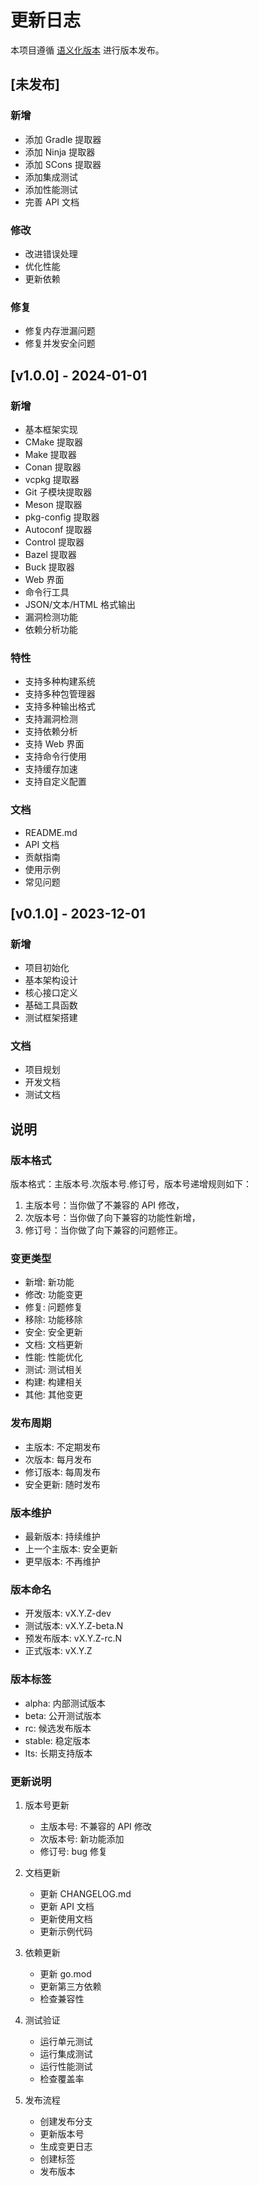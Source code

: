 # 更新日志

本项目遵循 [语义化版本](https://semver.org/lang/zh-CN/) 进行版本发布。

## [未发布]

### 新增
- 添加 Gradle 提取器
- 添加 Ninja 提取器
- 添加 SCons 提取器
- 添加集成测试
- 添加性能测试
- 完善 API 文档

### 修改
- 改进错误处理
- 优化性能
- 更新依赖

### 修复
- 修复内存泄漏问题
- 修复并发安全问题

## [v1.0.0] - 2024-01-01

### 新增
- 基本框架实现
- CMake 提取器
- Make 提取器
- Conan 提取器
- vcpkg 提取器
- Git 子模块提取器
- Meson 提取器
- pkg-config 提取器
- Autoconf 提取器
- Control 提取器
- Bazel 提取器
- Buck 提取器
- Web 界面
- 命令行工具
- JSON/文本/HTML 格式输出
- 漏洞检测功能
- 依赖分析功能

### 特性
- 支持多种构建系统
- 支持多种包管理器
- 支持多种输出格式
- 支持漏洞检测
- 支持依赖分析
- 支持 Web 界面
- 支持命令行使用
- 支持缓存加速
- 支持自定义配置

### 文档
- README.md
- API 文档
- 贡献指南
- 使用示例
- 常见问题

## [v0.1.0] - 2023-12-01

### 新增
- 项目初始化
- 基本架构设计
- 核心接口定义
- 基础工具函数
- 测试框架搭建

### 文档
- 项目规划
- 开发文档
- 测试文档

## 说明

### 版本格式

版本格式：主版本号.次版本号.修订号，版本号递增规则如下：

1. 主版本号：当你做了不兼容的 API 修改，
2. 次版本号：当你做了向下兼容的功能性新增，
3. 修订号：当你做了向下兼容的问题修正。

### 变更类型

- 新增: 新功能
- 修改: 功能变更
- 修复: 问题修复
- 移除: 功能移除
- 安全: 安全更新
- 文档: 文档更新
- 性能: 性能优化
- 测试: 测试相关
- 构建: 构建相关
- 其他: 其他变更

### 发布周期

- 主版本: 不定期发布
- 次版本: 每月发布
- 修订版本: 每周发布
- 安全更新: 随时发布

### 版本维护

- 最新版本: 持续维护
- 上一个主版本: 安全更新
- 更早版本: 不再维护

### 版本命名

- 开发版本: vX.Y.Z-dev
- 测试版本: vX.Y.Z-beta.N
- 预发布版本: vX.Y.Z-rc.N
- 正式版本: vX.Y.Z

### 版本标签

- alpha: 内部测试版本
- beta: 公开测试版本
- rc: 候选发布版本
- stable: 稳定版本
- lts: 长期支持版本

### 更新说明

1. 版本号更新
   - 主版本号: 不兼容的 API 修改
   - 次版本号: 新功能添加
   - 修订号: bug 修复

2. 文档更新
   - 更新 CHANGELOG.md
   - 更新 API 文档
   - 更新使用文档
   - 更新示例代码

3. 依赖更新
   - 更新 go.mod
   - 更新第三方依赖
   - 检查兼容性

4. 测试验证
   - 运行单元测试
   - 运行集成测试
   - 运行性能测试
   - 检查覆盖率

5. 发布流程
   - 创建发布分支
   - 更新版本号
   - 生成变更日志
   - 创建标签
   - 发布版本 
